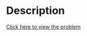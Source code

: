 # Description
[Click here to view the problem](https://www.hackerrank.com/challenges/3d-surface-area/problem)
